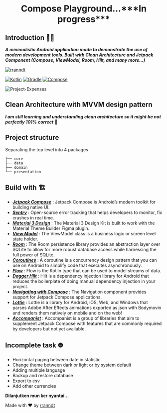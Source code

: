 <h1 align="center">Compose Playground...***In progress***</h1>

## Introduction 🙋‍♂️

***A minimalistic Android application made to demonstrate the use of modern development tools. Built with Clean Architecture and Jetpack Component (Compose, ViewModel, Room, Hilt, and many more...)***

[![rranndt](https://circleci.com/gh/rranndt/Long_live_my_money.svg?style=shield)](https://circleci.com/gh/rranndt/Long_live_my_money?branch=main)

[![Kotlin](https://img.shields.io/badge/Kotlin-1.8.10-green.svg)](https://kotlinlang.org/docs/releases.html) [![Gradle](https://img.shields.io/badge/Gradle-7.5-green.svg)](https://docs.gradle.org/7.5/release-notes.html) [![Compose](https://img.shields.io/badge/Compose-1.4.1-green.svg)](https://developer.android.com/jetpack/compose)

![Project-Expenses](https://user-images.githubusercontent.com/65359346/230407575-10f4a83e-0663-4b71-9fdd-0036bbfca752.png)

## Clean Architecture with MVVM design pattern
***I am still learning and understanding clean architecture so it might be not perfectly 101% correct*** :pray:

## Project structure

Separating the top level into 4 packages

```
├── core
├── data
├── domain
└── presentation
```

## Build with :building_construction:	
- <a href="https://developer.android.com/jetpack/compose">***Jetpack Compose***</a> : Jetpack Compose is Android’s modern toolkit for building native UI.
- <a href="https://sentry.io/">***Sentry***</a> : Open-source error tracking that helps developers to monitor, fix crashes in real time.
- <a href="https://m3.material.io/">***Material 3 Design***</a> : The Material 3 Design Kit is built to work with the Material Theme Builder Figma plugin.
- <a href="https://developer.android.com/topic/libraries/architecture/viewmodel">***View Model***</a> : The ViewModel class is a business logic or screen level state holder. 
- <a href="https://developer.android.com/training/data-storage/room">***Room***</a> : The Room persistence library provides an abstraction layer over SQLite to allow for more robust database access while harnessing the full power of SQLite.
- <a href="https://kotlinlang.org/docs/coroutines-overview.html">***Coroutines***</a> : A coroutine is a concurrency design pattern that you can use on Android to simplify code that executes asynchronously.
- <a href="https://developer.android.com/kotlin/flow">***Flow***</a> : Flow is the Kotlin type that can be used to model streams of data.
- <a href="https://developer.android.com/training/dependency-injection/hilt-android">***Dagger Hilt***</a> : Hilt is a dependency injection library for Android that reduces the boilerplate of doing manual dependency injection in your project. 
- <a href="https://developer.android.com/jetpack/compose/navigation">***Navigating with Compose***</a> : The Navigation component provides support for Jetpack Compose applications.
- <a href="http://airbnb.io/lottie/#/android-compose">***Lottie***</a> : Lottie is a library for Android, iOS, Web, and Windows that parses Adobe After Effects animations exported as json with Bodymovin and renders them natively on mobile and on the web!
- <a href="https://github.com/google/accompanist">***Accompanist***</a> : Accompanist is a group of libraries that aim to supplement Jetpack Compose with features that are commonly required by developers but not yet available.

## Incomplete task :no_entry:
- Horizontal paging between date in statistic
- Change theme between dark or light or by system default
- Adding multiple language
- Backup and restore database
- Export to csv
- Add other currencies

**Dilanjutken mun ker nyantai...**

<p>Made with ❤️ by <a href="https://www.instagram.com/rranndt/">rranndt</a></p>
